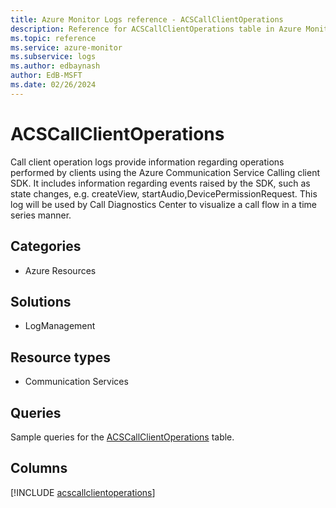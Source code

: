 ```yaml
---
title: Azure Monitor Logs reference - ACSCallClientOperations
description: Reference for ACSCallClientOperations table in Azure Monitor Logs.
ms.topic: reference
ms.service: azure-monitor
ms.subservice: logs
ms.author: edbaynash
author: EdB-MSFT
ms.date: 02/26/2024
---
```


# ACSCallClientOperations

Call client operation logs provide information regarding operations performed by clients using the Azure Communication Service Calling client SDK. It includes information regarding events raised by the SDK, such as state changes, e.g. createView, startAudio,DevicePermissionRequest. This log will be used by Call Diagnostics Center to visualize a call flow in a time series manner.


## Categories

- Azure Resources

## Solutions

- LogManagement

## Resource types

- Communication Services

## Queries

 Sample queries for the [ACSCallClientOperations](../queries/acscallclientoperations.md) table.


## Columns
  
[!INCLUDE [acscallclientoperations](.././tables/includes/acscallclientoperations-include.md)]
